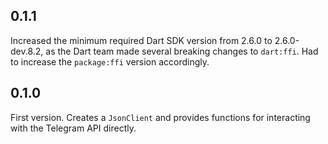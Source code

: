 ## 0.1.1

Increased the minimum required Dart SDK version from 2.6.0 to 2.6.0-dev.8.2, as the Dart team
made several breaking changes to `dart:ffi`. Had to increase the `package:ffi` version
accordingly.

## 0.1.0

First version. Creates a `JsonClient` and provides functions for interacting with the Telegram API
directly.
